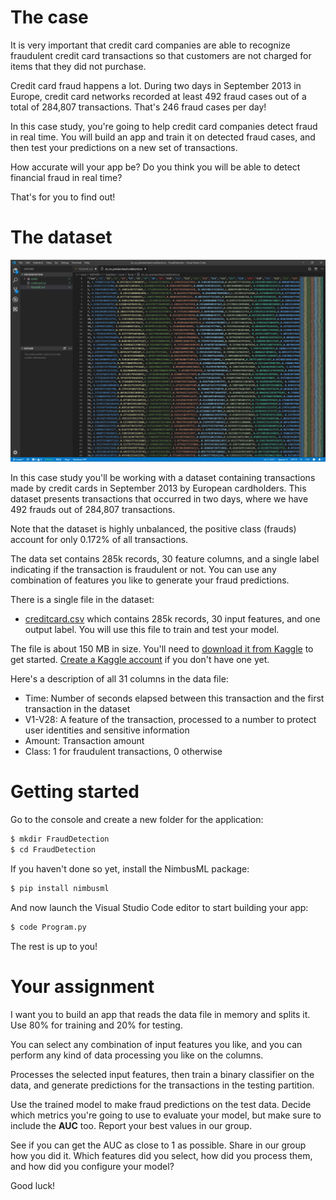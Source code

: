 # The case

It is very important that credit card companies are able to recognize fraudulent credit card transactions so that customers are not charged for items that they did not purchase.

Credit card fraud happens a lot. During two days in September 2013 in Europe, credit card networks recorded at least 492 fraud cases out of a total of 284,807 transactions. That's 246 fraud cases per day!

In this case study, you're going to help credit card companies detect fraud in real time. You will build an app and train it on detected fraud cases, and then test your predictions on a new set of transactions. 

How accurate will your app be? Do you think you will be able to detect financial fraud in real time? 

That's for you to find out! 

# The dataset

![The dataset](./assets/data.png)

In this case study you'll be working with a dataset containing transactions made by credit cards in September 2013 by European cardholders. This dataset presents transactions that occurred in two days, where we have 492 frauds out of 284,807 transactions. 

Note that the dataset is highly unbalanced, the positive class (frauds) account for only 0.172% of all transactions.

The data set contains 285k records, 30 feature columns, and a single label indicating if the transaction is fraudulent or not. You can use any combination of features you like to generate your fraud predictions.

There is a single file in the dataset:
* [creditcard.csv](https://www.kaggle.com/mlg-ulb/creditcardfraud/downloads/creditcard.csv/3) which contains 285k records, 30 input features, and one output label. You will use this file to train and test your model.

The file is about 150 MB in size. You'll need to [download it from Kaggle](https://www.kaggle.com/mlg-ulb/creditcardfraud/downloads/creditcard.csv/3) to get started. [Create a Kaggle account](https://www.kaggle.com/account/login) if you don't have one yet. 

Here's a description of all 31 columns in the data file:
* Time: Number of seconds elapsed between this transaction and the first transaction in the dataset
* V1-V28: A feature of the transaction, processed to a number to protect user identities and sensitive information
* Amount: Transaction amount
* Class: 1 for fraudulent transactions, 0 otherwise

# Getting started
Go to the console and create a new folder for the application:

```bash
$ mkdir FraudDetection
$ cd FraudDetection
```

If you haven't done so yet, install the NimbusML package:

```bash
$ pip install nimbusml
```

And now launch the Visual Studio Code editor to start building your app:

```bash
$ code Program.py
```

The rest is up to you! 

# Your assignment
I want you to build an app that reads the data file in memory and splits it. Use 80% for training and 20% for testing.

You can select any combination of input features you like, and you can perform any kind of data processing you like on the columns. 

Processes the selected input features, then train a binary classifier on the data, and generate predictions for the transactions in the testing partition. 

Use the trained model to make fraud predictions on the test data. Decide which metrics you're going to use to evaluate your model, but make sure to include the **AUC** too. Report your best values in our group.

See if you can get the AUC as close to 1 as possible. Share in our group how you did it. Which features did you select, how did you process them, and how did you configure your model? 

Good luck!